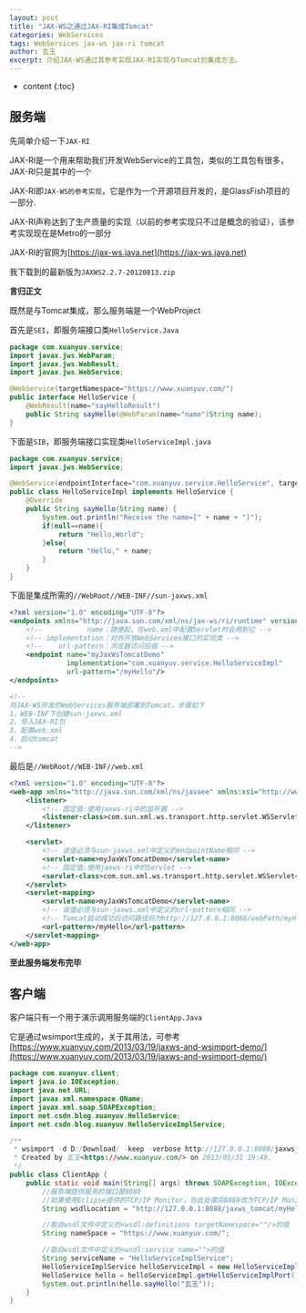 ```yaml
---
layout: post
title: "JAX-WS之通过JAX-RI集成Tomcat"
categories: WebServices
tags: WebServices jax-ws jax-ri tomcat
author: 玄玉
excerpt: 介绍JAX-WS通过其参考实现JAX-RI实现与Tomcat的集成方法。
---
```


* content
{:toc}


## 服务端

先简单介绍一下`JAX-RI`

JAX-RI是一个用来帮助我们开发WebService的工具包，类似的工具包有很多，JAX-RI只是其中的一个

JAX-RI即`JAX-WS的参考实现`，它是作为一个开源项目开发的，是GlassFish项目的一部分.

JAX-RI声称达到了生产质量的实现（以前的参考实现只不过是概念的验证），该参考实现现在是Metro的一部分

JAX-RI的官网为[https://jax-ws.java.net](https://jax-ws.java.net)

我下载到的最新版为`JAXWS2.2.7-20120813.zip`

**言归正文**

既然是与Tomcat集成，那么服务端是一个WebProject

首先是`SEI`，即服务端接口类`HelloService.Java`

```java
package com.xuanyuv.service;
import javax.jws.WebParam;
import javax.jws.WebResult;
import javax.jws.WebService;

@WebService(targetNamespace="https://www.xuanyuv.com/")
public interface HelloService {
    @WebResult(name="sayHelloResult")
    public String sayHello(@WebParam(name="name")String name);
}
```

下面是`SIB`，即服务端接口实现类`HelloServiceImpl.java`

```java
package com.xuanyuv.service;
import javax.jws.WebService;

@WebService(endpointInterface="com.xuanyuv.service.HelloService", targetNamespace="https://www.xuanyuv.com/")
public class HelloServiceImpl implements HelloService {
    @Override
    public String sayHello(String name) {
        System.out.println("Receive the name=[" + name + "]");
        if(null==name){
            return "Hello,World";
        }else{
            return "Hello," + name;
        }
    }
}
```

下面是集成所需的`//WebRoot//WEB-INF//sun-jaxws.xml`

```xml
<?xml version="1.0" encoding="UTF-8"?>
<endpoints xmlns="http://java.sun.com/xml/ns/jax-ws/ri/runtime" version="2.0">
    <!--           name：随便起，在web.xml中配置Servlet时会用到它 -->
    <!-- implementation：对外开放WebServices接口的实现类 -->
    <!--    url-pattern：浏览器访问后缀 -->
    <endpoint name="myJaxWsTomcatDemo"
              implementation="com.xuanyuv.service.HelloServiceImpl"
              url-pattern="/myHello"/>
</endpoints>

<!--
将JAX-WS开发的WebServices服务端部署到Tomcat，步骤如下
1、WEB-INF下创建sun-jaxws.xml
2、导入JAX-RI包
3、配置web.xml
4、启动tomcat
-->
```

最后是`//WebRoot//WEB-INF//web.xml`

```xml
<?xml version="1.0" encoding="UTF-8"?>
<web-app xmlns="http://java.sun.com/xml/ns/javaee" xmlns:xsi="http://www.w3.org/2001/XMLSchema-instance" xsi:schemaLocation="http://java.sun.com/xml/ns/javaee http://java.sun.com/xml/ns/javaee/web-app_2_5.xsd" version="2.5">
    <listener>
        <!-- 固定值:使用jaxws-ri中的监听器 -->
        <listener-class>com.sun.xml.ws.transport.http.servlet.WSServletContextListener</listener-class>
    </listener>

    <servlet>
        <!-- 该值必须与sun-jaxws.xml中定义的endpointName相同 -->
        <servlet-name>myJaxWsTomcatDemo</servlet-name>
        <!-- 固定值:使用jaxws-ri中的Servlet -->
        <servlet-class>com.sun.xml.ws.transport.http.servlet.WSServlet</servlet-class>
    </servlet>
    <servlet-mapping>
        <servlet-name>myJaxWsTomcatDemo</servlet-name>
        <!-- 该值必须与sun-jaxws.xml中定义的url-pattern相同 -->
        <!-- Tomcat启动成功后访问路径将为http://127.0.0.1:8088/webPath/myHello?wsdl -->
        <url-pattern>/myHello</url-pattern>
    </servlet-mapping>
</web-app>
```

**至此服务端发布完毕**

## 客户端

客户端只有一个用于演示调用服务端的`ClientApp.Java`

它是通过wsimport生成的，关于其用法，可参考[https://www.xuanyuv.com/2013/03/19/jaxws-and-wsimport-demo/](https://www.xuanyuv.com/2013/03/19/jaxws-and-wsimport-demo/)

```java
package com.xuanyuv.client;
import java.io.IOException;
import java.net.URL;
import javax.xml.namespace.QName;
import javax.xml.soap.SOAPException;
import net.csdn.blog.xuanyuv.HelloService;
import net.csdn.blog.xuanyuv.HelloServiceImplService;

/**
 * wsimport -d D:/Download/ -keep -verbose http://127.0.0.1:8088/jaxws_tomcat/myHello?wsdl
 * Created by 玄玉<https://www.xuanyuv.com/> on 2013/05/31 19:49.
 */
public class ClientApp {
    public static void main(String[] args) throws SOAPException, IOException {
        //服务端提供服务的端口是8088
        //如果使用Eclipse提供的TCP/IP Monitor，则此处需将8088改为TCP/IP Monitor监听的本地端口
        String wsdlLocation = "http://127.0.0.1:8088/jaxws_tomcat/myHello?wsdl";

        //取自wsdl文件中定义的<wsdl:definitions targetNamespace=""/>的值
        String nameSpace = "https://www.xuanyuv.com/";

        //取自wsdl文件中定义的<wsdl:service name="">的值
        String serviceName = "HelloServiceImplService";
        HelloServiceImplService helloServiceImpl = new HelloServiceImplService(new URL(wsdlLocation), new QName(nameSpace, serviceName));
        HelloService hello = helloServiceImpl.getHelloServiceImplPort();
        System.out.println(hello.sayHello("玄玉"));
    }
}
```